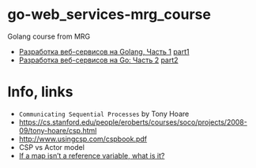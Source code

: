 # go-web_services-mrg_course

Golang course from MRG

- [Разработка веб-сервисов на Golang, Часть 1](https://study.vk.team/learning/play/671)
    [part1](part1.md)
- [Разработка веб-сервисов на Go: Часть 2](https://study.vk.team/learning/course/672)
    [part2](part2.md)

# Info, links

- `Communicating Sequential Processes` by Tony Hoare
- https://cs.stanford.edu/people/eroberts/courses/soco/projects/2008-09/tony-hoare/csp.html
- http://www.usingcsp.com/cspbook.pdf
- CSP vs Actor model
- [If a map isn’t a reference variable, what is it?](https://dave.cheney.net/2017/04/30/if-a-map-isnt-a-reference-variable-what-is-it)
